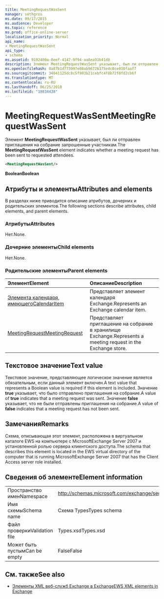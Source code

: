 ```yaml
---
title: MeetingRequestWasSent
manager: sethgros
ms.date: 09/17/2015
ms.audience: Developer
ms.topic: reference
ms.prod: office-online-server
localization_priority: Normal
api_name:
- MeetingRequestWasSent
api_type:
- schema
ms.assetid: 9192400a-8eef-4147-9f94-aa8ea91b41d8
description: Элемент MeetingRequestWasSent указывает, был ли отправлен приглашения на собрание запрошенные участникам.
ms.openlocfilehash: 0a87b1d773997e08ab96726375e4c8ce010faaf7
ms.sourcegitcommit: 34041125dc8c5f993b21cebfc4f8b72f0fd2cb6f
ms.translationtype: MT
ms.contentlocale: ru-RU
ms.lasthandoff: 06/25/2018
ms.locfileid: "19834438"
---
```

# <a name="meetingrequestwassent"></a><span data-ttu-id="4cbe1-103">MeetingRequestWasSent</span><span class="sxs-lookup"><span data-stu-id="4cbe1-103">MeetingRequestWasSent</span></span>

<span data-ttu-id="4cbe1-104">Элемент **MeetingRequestWasSent** указывает, был ли отправлен приглашения на собрание запрошенные участникам.</span><span class="sxs-lookup"><span data-stu-id="4cbe1-104">The **MeetingRequestWasSent** element indicates whether a meeting request has been sent to requested attendees.</span></span> 
  
```xml
<MeetingRequestWasSent/>
```

 <span data-ttu-id="4cbe1-105">**Boolean**</span><span class="sxs-lookup"><span data-stu-id="4cbe1-105">**Boolean**</span></span>
## <a name="attributes-and-elements"></a><span data-ttu-id="4cbe1-106">Атрибуты и элементы</span><span class="sxs-lookup"><span data-stu-id="4cbe1-106">Attributes and elements</span></span>

<span data-ttu-id="4cbe1-107">В разделах ниже приводится описание атрибутов, дочерних и родительских элементов.</span><span class="sxs-lookup"><span data-stu-id="4cbe1-107">The following sections describe attributes, child elements, and parent elements.</span></span>
  
### <a name="attributes"></a><span data-ttu-id="4cbe1-108">Атрибуты</span><span class="sxs-lookup"><span data-stu-id="4cbe1-108">Attributes</span></span>

<span data-ttu-id="4cbe1-109">Нет.</span><span class="sxs-lookup"><span data-stu-id="4cbe1-109">None.</span></span>
  
### <a name="child-elements"></a><span data-ttu-id="4cbe1-110">Дочерние элементы</span><span class="sxs-lookup"><span data-stu-id="4cbe1-110">Child elements</span></span>

<span data-ttu-id="4cbe1-111">Нет.</span><span class="sxs-lookup"><span data-stu-id="4cbe1-111">None.</span></span>
  
### <a name="parent-elements"></a><span data-ttu-id="4cbe1-112">Родительские элементы</span><span class="sxs-lookup"><span data-stu-id="4cbe1-112">Parent elements</span></span>

|<span data-ttu-id="4cbe1-113">**Элемент**</span><span class="sxs-lookup"><span data-stu-id="4cbe1-113">**Element**</span></span>|<span data-ttu-id="4cbe1-114">**Описание**</span><span class="sxs-lookup"><span data-stu-id="4cbe1-114">**Description**</span></span>|
|:-----|:-----|
|[<span data-ttu-id="4cbe1-115">Элемента календаря, имеющего</span><span class="sxs-lookup"><span data-stu-id="4cbe1-115">CalendarItem</span></span>](calendaritem.md) <br/> |<span data-ttu-id="4cbe1-116">Представляет элемент календаря Exchange.</span><span class="sxs-lookup"><span data-stu-id="4cbe1-116">Represents an Exchange calendar item.</span></span>  <br/> |
|[<span data-ttu-id="4cbe1-117">MeetingRequest</span><span class="sxs-lookup"><span data-stu-id="4cbe1-117">MeetingRequest</span></span>](meetingrequest.md) <br/> |<span data-ttu-id="4cbe1-118">Представляет приглашение на собрание в хранилище Exchange.</span><span class="sxs-lookup"><span data-stu-id="4cbe1-118">Represents a meeting request in the Exchange store.</span></span>  <br/> |
   
## <a name="text-value"></a><span data-ttu-id="4cbe1-119">Текстовое значение</span><span class="sxs-lookup"><span data-stu-id="4cbe1-119">Text value</span></span>

<span data-ttu-id="4cbe1-120">Текстовое значение, представляющее логическое значение является обязательным, если данный элемент включен.</span><span class="sxs-lookup"><span data-stu-id="4cbe1-120">A text value that represents a Boolean value is required if this element is included.</span></span> <span data-ttu-id="4cbe1-121">Значение **true** указывает, что было отправлено приглашения на собрание.</span><span class="sxs-lookup"><span data-stu-id="4cbe1-121">A value of **true** indicates that a meeting request was sent.</span></span> <span data-ttu-id="4cbe1-122">Значение **false** указывает, что не были отправлены приглашения на собрание.</span><span class="sxs-lookup"><span data-stu-id="4cbe1-122">A value of **false** indicates that a meeting request has not been sent.</span></span> 
  
## <a name="remarks"></a><span data-ttu-id="4cbe1-123">Замечания</span><span class="sxs-lookup"><span data-stu-id="4cbe1-123">Remarks</span></span>

<span data-ttu-id="4cbe1-124">Схема, описывающая этот элемент, расположена в виртуальном каталоге EWS на компьютере с MicrosoftExchange Server 2007 и установленной ролью сервера клиентского доступа.</span><span class="sxs-lookup"><span data-stu-id="4cbe1-124">The schema that describes this element is located in the EWS virtual directory of the computer that is running MicrosoftExchange Server 2007 that has the Client Access server role installed.</span></span>
  
## <a name="element-information"></a><span data-ttu-id="4cbe1-125">Сведения об элементе</span><span class="sxs-lookup"><span data-stu-id="4cbe1-125">Element information</span></span>

|||
|:-----|:-----|
|<span data-ttu-id="4cbe1-126">Пространство имен</span><span class="sxs-lookup"><span data-stu-id="4cbe1-126">Namespace</span></span>  <br/> |http://schemas.microsoft.com/exchange/services/2006/types  <br/> |
|<span data-ttu-id="4cbe1-127">Имя схемы</span><span class="sxs-lookup"><span data-stu-id="4cbe1-127">Schema name</span></span>  <br/> |<span data-ttu-id="4cbe1-128">Схема Types</span><span class="sxs-lookup"><span data-stu-id="4cbe1-128">Types schema</span></span>  <br/> |
|<span data-ttu-id="4cbe1-129">Файл проверки</span><span class="sxs-lookup"><span data-stu-id="4cbe1-129">Validation file</span></span>  <br/> |<span data-ttu-id="4cbe1-130">Types.xsd</span><span class="sxs-lookup"><span data-stu-id="4cbe1-130">Types.xsd</span></span>  <br/> |
|<span data-ttu-id="4cbe1-131">Может быть пустым</span><span class="sxs-lookup"><span data-stu-id="4cbe1-131">Can be empty</span></span>  <br/> |<span data-ttu-id="4cbe1-132">False</span><span class="sxs-lookup"><span data-stu-id="4cbe1-132">False</span></span>  <br/> |
   
## <a name="see-also"></a><span data-ttu-id="4cbe1-133">См. также</span><span class="sxs-lookup"><span data-stu-id="4cbe1-133">See also</span></span>



- [<span data-ttu-id="4cbe1-134">Элементы XML веб-служб Exchange в Exchange</span><span class="sxs-lookup"><span data-stu-id="4cbe1-134">EWS XML elements in Exchange</span></span>](ews-xml-elements-in-exchange.md)

